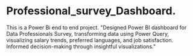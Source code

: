 # Professional_survey_Dashboard.
This is a Power Bi end to end project.
"Designed Power BI dashboard for Data Professionals Survey, transforming data using Power Query, visualizing salary trends, preferred languages, and job satisfaction. Informed decision-making through insightful visualizations."
